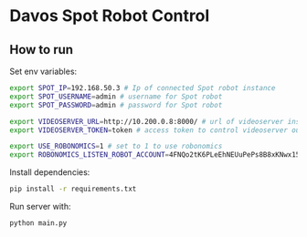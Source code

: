 # Davos Spot Robot Control

## How to run

Set env variables:
``` bash
export SPOT_IP=192.168.50.3 # Ip of connected Spot robot instance
export SPOT_USERNAME=admin # username for Spot robot
export SPOT_PASSWORD=admin # password for Spot robot

export VIDEOSERVER_URL=http://10.200.0.8:8000/ # url of videoserver instance
export VIDEOSERVER_TOKEN=token # access token to control videoserver output canvas

export USE_ROBONOMICS=1 # set to 1 to use robonomics
export ROBONOMICS_LISTEN_ROBOT_ACCOUNT=4FNQo2tK6PLeEhNEUuPePs8B8xKNwx15fX7tC2XnYpkC8W1j # robot's account to subscribe
```

Install dependencies:
```bash
pip install -r requirements.txt
```

Run server with:
```bash
python main.py
```
